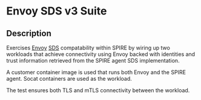 # Envoy SDS v3 Suite

## Description

Exercises [Envoy](https://www.envoyproxy.io/)
[SDS](https://www.envoyproxy.io/docs/envoy/latest/configuration/security/secret)
compatability within SPIRE by wiring up two workloads that achieve connectivity
using Envoy backed with identities and trust information retrieved from the
SPIRE agent SDS implementation.

A customer container image is used that runs both Envoy and the SPIRE agent.
Socat containers are used as the workload.

The test ensures both TLS and mTLS connectivity between the workload.
